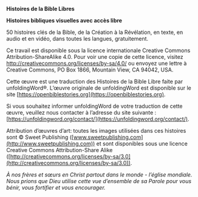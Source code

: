 **Histoires de la Bible Libres**

**Histoires bibliques visuelles avec accès libre**

50 histoires clés de la Bible, de la Création à la Révélation, en texte, en audio et en vidéo, dans toutes les langues, gratuitement.

Ce travail est disponible sous la licence internationale Creative Commons Attribution-ShareAlike 4.0. Pour voir une copie de cette licence, visitez http://creativecommons.org/licenses/by-sa/4.0/ ou envoyez une lettre à Creative Commons, PO Box 1866, Mountain View, CA 94042, USA.

Cette œuvre est une traduction des Histoires de la Bible Libre faite par unfoldingWord®. L’œuvre originale de unfoldingWord est disponible sur le site
[https://openbiblestories.org](https://openbiblestories.org).

Si vous souhaitez informer unfoldingWord de votre traduction de cette œuvre, veuillez nous contacter à l’adresse du site suivante : [https://unfoldingword.org/contact/](https://unfoldingword.org/contact/).

Attribution d’œuvres d’art: toutes les images utilisées dans ces histoires sont © Sweet Publishing ([www.sweetpublishing.com](http://www.sweetpublishing.com)) et sont disponibles sous une licence Creative Commons Attribution-Share Alike
([http://creativecommons.org/licenses/by-sa/3.0](http://creativecommons.org/licenses/by-sa/3.0)).

*À nos frères et sœurs en Christ partout dans le monde - l’église mondiale. Nous prions que Dieu utilise cette vue d’ensemble de sa Parole pour vous bénir, vous fortifier et vous encourager.*